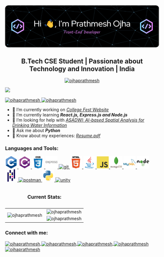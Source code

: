<p align="center">
    <img src="./docs/github-header-image.png" alt="ojhaprathmesh" />
</p>
<div id="introduction">
    <h2 align="center">B.Tech CSE Student | Passionate about Technology and Innovation | India</h2>
    <p align="center" class="trophy-section">
        <a href="https://github.com/ryo-ma/github-profile-trophy">
            <img src="https://github-profile-trophy.vercel.app/?username=ojhaprathmesh&column=-1&theme=juicyfresh&no-bg=true&no-frame=true&margin-w=20"
                alt="ojhaprathmesh" />
        </a>
    </p>
    <a href="https://holopin.io/@ojhaprathmesh">
        <img src="https://holopin.me/ojhaprathmesh"/>
    </a>
    <p align="left" class="social-links">
        <a href="https://twitter.com/ojhaprathmesh" target="blank">
            <img src="https://img.shields.io/twitter/follow/ojhaprathmesh?logo=twitter&style=for-the-badge"
                alt="ojhaprathmesh" height="25px" />
        </a>
        <a href="https://github.com/ojhaprathmesh">
            <img src="https://komarev.com/ghpvc/?username=ojhaprathmesh&label=Profile%20views&color=0e75b6&style=flat"
                alt="ojhaprathmesh" height="25px" />
        </a>
    </p>
</div>

<ul>
    <li>🔭 I’m currently working on <a href="https://github.com/ojhaprathmesh/67th-Milestone-2025"><em>College Fest Website</em></a></li>
    <li>🌱 I’m currently learning <strong><em>React.js, Express.js and Node.js</em></strong></li>
    <li>🤝 I’m looking for help with <a href="https://github.com/ojhaprathmesh/ASADWI_Repo"><em>ASADWI: AI-based Spatial
            Analysis for Drinking Water Information</em></a></li>
    <li>💬 Ask me about <strong><em>Python</em></strong></li>
    <li>📄 Know about my experiences: <a
            href="https://github.com/ojhaprathmesh/ojhaprathmesh/blob/main/docs/Resume-Canva.pdf"><em>Resume.pdf</em></a></li>
</ul>

<h3 align="left">Languages and Tools:</h3>
<p align="left">
    <a href="https://www.w3schools.com/cpp/" target="_blank" rel="noreferrer"> <img src="https://raw.githubusercontent.com/devicons/devicon/master/icons/cplusplus/cplusplus-original.svg" 
    alt="cplusplus" width="40" height="40"/> </a> <a href="https://www.w3schools.com/cs/" target="_blank" rel="noreferrer"> <img src="https://raw.githubusercontent.com/devicons/devicon/master/icons/csharp/csharp-original.svg" alt="csharp" width="40" height="40"/> </a> <a href="https://www.w3schools.com/css/" target="_blank" rel="noreferrer"> <img src="https://raw.githubusercontent.com/devicons/devicon/master/icons/css3/css3-original-wordmark.svg" alt="css3" width="40" height="40"/> </a> <a href="https://expressjs.com" target="_blank" rel="noreferrer"> <img src="https://raw.githubusercontent.com/devicons/devicon/master/icons/express/express-original-wordmark.svg" alt="express" width="40" height="40"/> </a> <a href="https://git-scm.com/" target="_blank" rel="noreferrer"> <img src="https://www.vectorlogo.zone/logos/git-scm/git-scm-icon.svg" alt="git" width="40" height="40"/> </a> <a href="https://www.w3.org/html/" target="_blank" rel="noreferrer"> <img src="https://raw.githubusercontent.com/devicons/devicon/master/icons/html5/html5-original-wordmark.svg" alt="html5" width="40" height="40"/> </a> <a href="https://www.java.com" target="_blank" rel="noreferrer"> <img src="https://raw.githubusercontent.com/devicons/devicon/master/icons/java/java-original.svg" alt="java" width="40" height="40"/> </a> <a href="https://developer.mozilla.org/en-US/docs/Web/JavaScript" target="_blank" rel="noreferrer"> <img src="https://raw.githubusercontent.com/devicons/devicon/master/icons/javascript/javascript-original.svg" alt="javascript" width="40" height="40"/> </a> <a href="https://www.mongodb.com/" target="_blank" rel="noreferrer"> <img src="https://raw.githubusercontent.com/devicons/devicon/master/icons/mongodb/mongodb-original-wordmark.svg" alt="mongodb" width="40" height="40"/> </a> <a href="https://www.mysql.com/" target="_blank" rel="noreferrer"> <img src="https://raw.githubusercontent.com/devicons/devicon/master/icons/mysql/mysql-original-wordmark.svg" alt="mysql" width="40" height="40"/> </a> <a href="https://nodejs.org" target="_blank" rel="noreferrer"> <img src="https://raw.githubusercontent.com/devicons/devicon/master/icons/nodejs/nodejs-original-wordmark.svg" alt="nodejs" width="40" height="40"/> </a> <a href="https://pandas.pydata.org/" target="_blank" rel="noreferrer"> <img src="https://raw.githubusercontent.com/devicons/devicon/2ae2a900d2f041da66e950e4d48052658d850630/icons/pandas/pandas-original.svg" alt="pandas" width="40" height="40"/> </a> <a href="https://postman.com" target="_blank" rel="noreferrer"> <img src="https://www.vectorlogo.zone/logos/getpostman/getpostman-icon.svg" alt="postman" width="40" height="40"/> </a> <a href="https://www.python.org" target="_blank" rel="noreferrer"> <img src="https://raw.githubusercontent.com/devicons/devicon/master/icons/python/python-original.svg" alt="python" width="40" height="40"/> </a> <a href="https://unity.com/" target="_blank" rel="noreferrer"> <img src="https://www.vectorlogo.zone/logos/unity3d/unity3d-icon.svg" alt="unity" width="40" height="40"/> </a> </p>
<table>
    <caption>
        <h3>Current Stats:</h3>
    </caption>
    <tr>
        <td rowspan="2">
            <img src="https://github-readme-stats.vercel.app/api/top-langs?username=ojhaprathmesh&show_icons=true&locale=en&layout=donut-vertical&langs_count=8&hide=TeX"
                alt="ojhaprathmesh" />
        </td>
        <td>
            <img src="https://github-readme-stats.vercel.app/api?username=ojhaprathmesh&show_icons=true&hide=issues&show=prs_merged&theme=ambient_gradient&hide_border=true&rank_icon=percentile"
                alt="ojhaprathmesh" height="170px"/>
        </td>
    </tr>
    <tr>
        <td>
            <img src="https://github-readme-streak-stats.herokuapp.com/?user=ojhaprathmesh&theme=ambient-gradient&hide_border=true" alt="ojhaprathmesh"
                height="170px" width="407.125px"/>
        </td>
    </tr>
</table>

<h3 align="left">Connect with me:</h3>
<p align="left" class="social-icons">
    <a href="https://twitter.com/ojhaprathmesh" target="blank">
        <img align="center" src="https://raw.githubusercontent.com/rahuldkjain/github-profile-readme-generator/master/src/images/icons/Social/twitter.svg"
            alt="ojhaprathmesh" height="30" width="40" />
    </a>
    <a href="https://linkedin.com/in/ojhaprathmesh" target="blank">
        <img align="center" src="https://raw.githubusercontent.com/rahuldkjain/github-profile-readme-generator/master/src/images/icons/Social/linked-in-alt.svg"
            alt="ojhaprathmesh" height="30" width="40" /
    </a>
    <a href="https://stackoverflow.com/users/28758834/ojhaprathmesh" target="blank">
        <img align="center" src="https://raw.githubusercontent.com/rahuldkjain/github-profile-readme-generator/master/src/images/icons/Social/stack-overflow.svg"
            alt="ojhaprathmesh" height="30" width="40" />
    </a>
    <a href="https://instagram.com/ojhaprathmesh" target="blank">
        <img align="center" src="https://raw.githubusercontent.com/rahuldkjain/github-profile-readme-generator/master/src/images/icons/Social/instagram.svg"
            alt="ojhaprathmesh" height="30" width="40" />
    </a>
    <a href="https://www.leetcode.com/ojhaprathmesh" target="blank">
        <img align="center" src="https://raw.githubusercontent.com/rahuldkjain/github-profile-readme-generator/master/src/images/icons/Social/leet-code.svg"
            alt="ojhaprathmesh" height="30" width="40" />
    </a>
</p>
